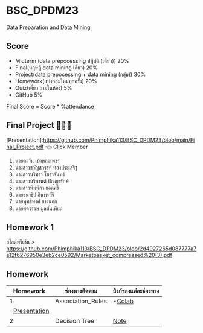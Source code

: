 # BSC_DPDM23
Data Preparation and Data Mining

## Score
- Midterm (data prepocessing ปฏิบัติ (เดี่ยว)) 20%
- Final(ทฤษฎี data mining เดี่ยว) 20%
- Project(data prepocessing + data mining (กลุ่ม)) 30%
- Homework(แบ่งกลุ่มใหม่ทุกครั้ง) 20%
- Quiz(เดี่ยว ถามในห้อง) 5%
- GitHub 5%

Final Score = Score * %attendance
## Final Project 🌷🌷🌷
[Colab]:https://github.com/Phimphika113/BSC_DPDM23/blob/main/Final_Project.ipynb
[Presentation]:https://github.com/Phimphika113/BSC_DPDM23/blob/main/Final_Project.pdf 👈 Click
Member
1. นายตะวัน เบ้าหล่อเพชร
2. นางสาวขวัญสวรรค์ ทองประเสริฐ
3. นางสาวนริศรา โยธาจันทร์
4. นางสาวนรีกานต์ ปัญญารักษ์
5. นางสาวพิมพิกา ยอดศรี
6. นายธนาธิป อินทรคีรี
7. นายพุทธิพงศ์ ยางนอก
8. นายศตวรรษ มูลสันเทียะ
   
## Homework 1 
สไลด์พรีเซ้น > https://github.com/Phimphika113/BSC_DPDM23/blob/2d4927265d087777a7e12f6276950e3eb2ce0592/Marketbasket_compressed%20(3).pdf
## Homework
| Homework | ช่องทางติดตาม | ลิงก์ของแต่ละช่องทาง |
| ---- | ---- | ---- |
| 1 | Association_Rules |-[Colab](https://github.com/Phimphika113/BSC_DPDM23/blob/main/Copy_of_Frequent_Patterns_(Association_Rules).ipynb)
-[Presentation](https://github.com/Phimphika113/BSC_DPDM23/blob/main/Marketbasket_compressed%20(3).pdf)|
| 2 | Decision Tree |[Note](https://github.com/Phimphika113/BSC_DPDM23/blob/main/Hw2_643020511-3_%E0%B8%9E%E0%B8%B4%E0%B8%A1%E0%B8%9E%E0%B8%B4%E0%B8%81%E0%B8%B2-%E0%B8%A2%E0%B8%AD%E0%B8%94%E0%B8%A8%E0%B8%A3%E0%B8%B5.pdf) |
